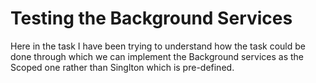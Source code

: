# Testing the Background Services
Here in the task I have been trying to understand how the task could be done through which we can implement the Background services as the Scoped one rather than Singlton which is pre-defined.
